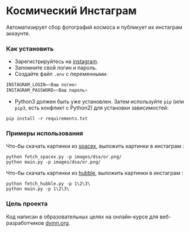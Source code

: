 # Космический Инстаграм
Автоматизирует сбор фотографий космоса и публикует их инстаграм аккаунте.

### Как установить
- Зарегистрируйтесь на [instagram](https://www.instagram.com).
- Запомните свой логин и пароль.
- Создайте файл `.env` с переменными:
```python
INSTAGRAM_LOGIN=<Ваш логин>
INSTAGRAM_PASSWORD=<Ваш пароль>
```

- Python3 должен быть уже установлен. 
Затем используйте `pip` (или `pip3`, есть конфликт с Python2) для установки зависимостей:
```
pip install -r requirements.txt
```
### Примеры использования
Что-бы скачать картинки из [spacex](https://www.spacex.com), выложить картинки в инстаграм :
```
python fetch_spacex.py -p images/dsa/or.png/
python main.py -p images/dsa/or.png/
```
Что-бы скачать картинки из [hubble](https://hubblesite.org), выложить картинки в инстаграм :
```
python fetch_hubble.py -p 1\2\3\
python main.py -p 1\2\3\
```

### Цель проекта

Код написан в образовательных целях на онлайн-курсе для веб-разработчиков [dvmn.org](https://dvmn.org/).